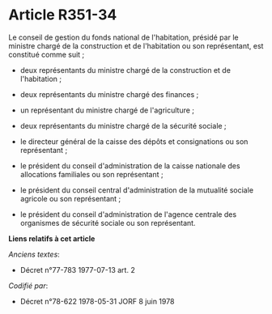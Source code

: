 # Article R351-34

Le conseil de gestion du fonds national de l'habitation, présidé par le ministre chargé de la construction et de l'habitation
ou son représentant, est constitué comme suit ;

- deux représentants du ministre chargé de la construction et de l'habitation ;

- deux représentants du ministre chargé des finances ;

- un représentant du ministre chargé de l'agriculture ;

- deux représentants du ministre chargé de la sécurité sociale ;

- le directeur général de la caisse des dépôts et consignations ou son représentant ;

- le président du conseil d'administration de la caisse nationale des allocations familiales ou son représentant ;

- le président du conseil central d'administration de la mutualité sociale agricole ou son représentant ;

- le président du conseil d'administration de l'agence centrale des organismes de sécurité sociale ou son représentant.

**Liens relatifs à cet article**

_Anciens textes_:

  - Décret n°77-783 1977-07-13 art. 2

_Codifié par_:

  - Décret n°78-622 1978-05-31 JORF 8 juin 1978
